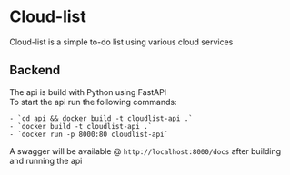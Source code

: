 # Cloud-list

Cloud-list is a simple to-do list using various cloud services

## Backend

The api is build with Python using FastAPI  
To start the api run the following commands:

    - `cd api && docker build -t cloudlist-api .`
    - `docker build -t cloudlist-api .`
    - `docker run -p 8000:80 cloudlist-api`

A swagger will be available @ `http://localhost:8000/docs` after building and running the api
